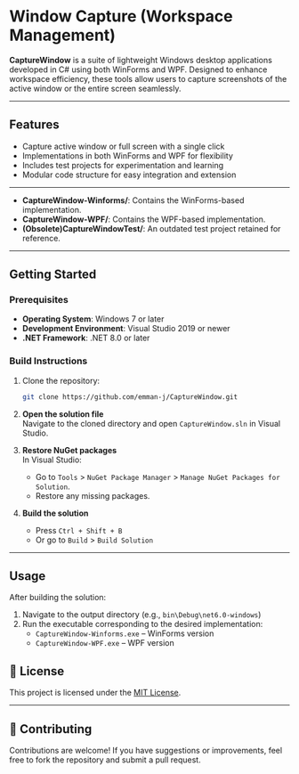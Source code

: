 # Window Capture (Workspace Management)

**CaptureWindow** is a suite of lightweight Windows desktop applications developed in C# using both WinForms and WPF. 
Designed to enhance workspace efficiency, these tools allow users to capture screenshots of the active window or the entire screen seamlessly. 

---

## Features

- Capture active window or full screen with a single click
- Implementations in both WinForms and WPF for flexibility
- Includes test projects for experimentation and learning
- Modular code structure for easy integration and extension

---


- **CaptureWindow-Winforms/**: Contains the WinForms-based implementation.
- **CaptureWindow-WPF/**: Contains the WPF-based implementation.
- **(Obsolete)CaptureWindowTest/**: An outdated test project retained for reference.

---

## Getting Started

### Prerequisites

- **Operating System**: Windows 7 or later
- **Development Environment**: Visual Studio 2019 or newer
- **.NET Framework**: .NET 8.0 or later

### Build Instructions

1. Clone the repository:
   ```bash
   git clone https://github.com/emman-j/CaptureWindow.git
   ```
2. **Open the solution file**  
   Navigate to the cloned directory and open `CaptureWindow.sln` in Visual Studio.

3. **Restore NuGet packages**  
   In Visual Studio:  
   - Go to `Tools` > `NuGet Package Manager` > `Manage NuGet Packages for Solution`.  
   - Restore any missing packages.

4. **Build the solution**  
   - Press `Ctrl + Shift + B`  
   - Or go to `Build` > `Build Solution`

---

## Usage

After building the solution:

1. Navigate to the output directory (e.g., `bin\Debug\net6.0-windows`)
2. Run the executable corresponding to the desired implementation:
   - `CaptureWindow-Winforms.exe` – WinForms version  
   - `CaptureWindow-WPF.exe` – WPF version

## 📝 License

This project is licensed under the [MIT License](LICENSE).

---

## 🤝 Contributing

Contributions are welcome! If you have suggestions or improvements, feel free to fork the repository and submit a pull request.



